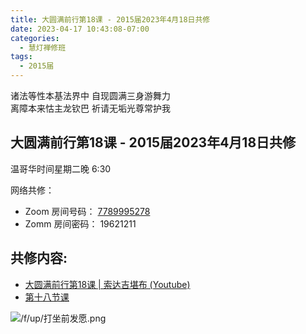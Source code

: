 ```yaml
---
title: 大圆满前行第18课 - 2015届2023年4月18日共修
date: 2023-04-17 10:43:08-07:00
categories:
  - 慧灯禅修班
tags:
  - 2015届
---
```


诸法等性本基法界中 自现圆满三身游舞力  
离障本来怙主龙钦巴 祈请无垢光尊常护我

## 大圆满前行第18课 - 2015届2023年4月18日共修

温哥华时间星期二晚 6:30 

网络共修：

- Zoom 房间号码： [7789995278](https://us02web.zoom.us/j/7789995278?pwd=VjZmbWJFY2k2K0E5RVB2cTNIQmhqUT09)
- Zomm 房间密码： 19621211

## 共修内容:

- [大圆满前行第18课 | 索达吉堪布 (Youtube)](https://www.youtube.com/watch?v=xdl4NBxQjVI&list=PLAnEIprIVklfWTKX6X1gI9eR_phiB8B4b&index=20)
- [第十八节课](https://s3.ca-central-1.wasabisys.com/hddata/f.huidengchanxiu.net//refs/qxgs/qxgs-03xm#第十八节课)

![/f/up/打坐前发愿.png](/f/up/打坐前发愿.png)